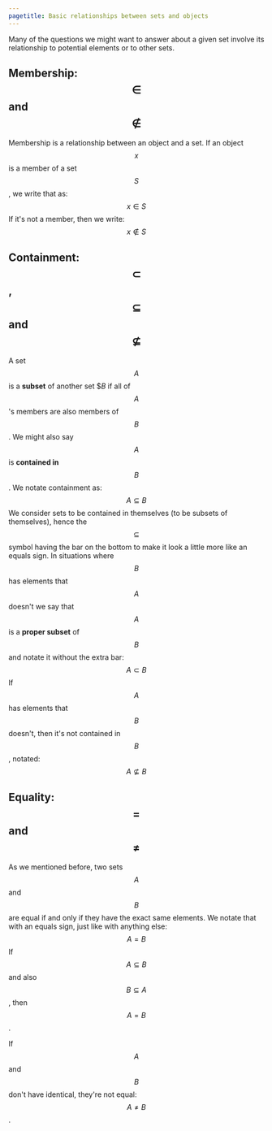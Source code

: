```yaml
---
pagetitle: Basic relationships between sets and objects
---
```

Many of the questions we might want to answer about a given set involve its relationship to potential elements or to other sets.

## Membership: $$\in$$ and $$\notin$$

Membership is a relationship between an object and a set. If an object $$x$$ is a member of a set $$S$$, we write that as:
$$
x\in S
$$
If it's not a member, then we write:
$$
x\notin S
$$

## Containment: $$\subset$$, $$\subseteq$$ and $$\not\subseteq$$

A set $$A$$ is a **subset** of another set $$B$ if all of $$A$$'s members are also members of $$B$$.  We might also say $$A$$ is **contained in** $$B$$.  We notate containment as:
$$
A \subseteq B
$$
We consider sets to be contained in themselves (to be subsets of themselves), hence the $$\subseteq$$ symbol having the bar on the bottom to make it look a little more like an equals sign.  In situations where $$B$$ has elements that $$A$$ doesn't we say that $$A$$ is a **proper subset** of $$B$$ and notate it without the extra bar:
$$
A \subset B
$$
If $$A$$ has elements that $$B$$ doesn't, then it's not contained in $$B$$, notated:
$$A\not\subseteq B$$


## Equality: $$=$$ and $$\neq$$

As we mentioned before, two sets $$A$$ and $$B$$ are equal if and only if they have the exact same elements.  We notate that with an equals sign, just like with anything else:
$$
A=B
$$
If $$A\subseteq B$$ and also $$B \subseteq A$$, then $$A=B$$.

If $$A$$ and $$B$$ don't have identical, they're not equal: $$A\neq B$$.
